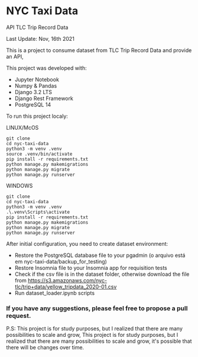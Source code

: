 # NYC Taxi Data
API TLC Trip Record Data

Last Update: Nov, 16th 2021

This is a project to consume dataset from TLC Trip Record Data and provide an API, 

This project was developed with:
* Jupyter Notebook
* Numpy & Pandas
* Django 3.2 LTS
* Django Rest Framework
* PostgreSQL 14

To run this project localy:

LINUX/McOS
```
git clone
cd nyc-taxi-data
python3 -m venv .venv
source .venv/bin/activate
pip install -r requirements.txt
python manage.py makemigrations
python manage.py migrate
python manage.py runserver
```
WINDOWS
```
git clone
cd nyc-taxi-data
python3 -m venv .venv
.\.venv\Scripts\activate
pip install -r requirements.txt
python manage.py makemigrations
python manage.py migrate
python manage.py runserver
```
After initial configuration, you need to create dataset environment:

* Restore the PostgreSQL database file to your pgadmin (o arquivo está em nyc-taxi-data/backup_for_testing)
* Restore Insomnia file to your Insomnia app for requisition tests
* Check if the csv file is in the dataset folder, 
otherwise download the file from https://s3.amazonaws.com/nyc-tlc/trip+data/yellow_tripdata_2020-01.csv
* Run dataset_loader.ipynb scripts

### If you have any suggestions, please feel free to propose a pull request.

P.S: This project is for study purposes, but I realized that there are many possibilities to scale and grow,
This project is for study purposes, but I realized that there are many possibilities to scale and grow, 
it's possible that there will be changes over time.